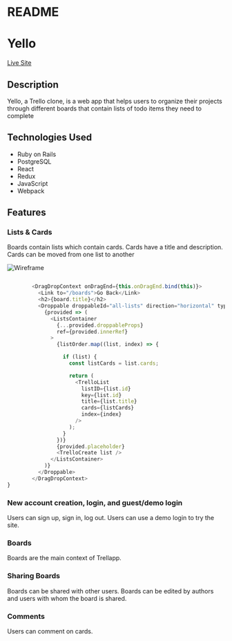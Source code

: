 # README

# Yello

[Live Site](https://yello-fsp.herokuapp.com/#/)

## Description

Yello, a Trello clone, is a web app that helps users to organize their projects through different boards that contain lists of todo items they need to complete

## Technologies Used

- Ruby on Rails
- PostgreSQL
- React
- Redux
- JavaScript
- Webpack

## Features

### Lists & Cards

Boards contain lists which contain cards. Cards have a title and description. Cards can be moved from one list to another

![Wireframe](https://user-images.githubusercontent.com/41927284/61153507-4d4b1680-a4a0-11e9-810e-c868684ecfa7.png)

```js

        <DragDropContext onDragEnd={this.onDragEnd.bind(this)}>
          <Link to="/boards">Go Back</Link>
          <h2>{board.title}</h2>
          <Droppable droppableId="all-lists" direction="horizontal" type="list">
            {provided => (
              <ListsContainer
                {...provided.droppableProps}
                ref={provided.innerRef}
              >
                {listOrder.map((list, index) => {

                  if (list) {
                    const listCards = list.cards;

                    return (
                      <TrelloList
                        listID={list.id}
                        key={list.id}
                        title={list.title}
                        cards={listCards}
                        index={index}
                      />
                    );
                  }
                })}
                {provided.placeholder}
                <TrelloCreate list />
              </ListsContainer>
            )}
          </Droppable>
        </DragDropContext>
}
```

### New account creation, login, and guest/demo login

Users can sign up, sign in, log out. Users can use a demo login to try the site.

### Boards

Boards are the main context of Trellapp.

### Sharing Boards

Boards can be shared with other users. Boards can be edited by authors and users with whom the board is shared.

### Comments

Users can comment on cards.
